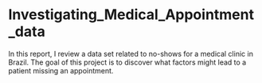 # Investigating_Medical_Appointment_data
In this report, I review a data set related to no-shows for a medical clinic in Brazil.  The goal of this project is to discover what factors might lead to a patient missing an appointment.
